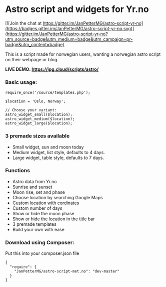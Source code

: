 # Astro script and widgets for Yr.no

[![Join the chat at https://gitter.im/JanPetterMG/astro-script-yr-no](https://badges.gitter.im/JanPetterMG/astro-script-yr-no.svg)](https://gitter.im/JanPetterMG/astro-script-yr-no?utm_source=badge&utm_medium=badge&utm_campaign=pr-badge&utm_content=badge)

This is a script made for norwegian users, wanting a norwegian astro script on their webpage or blog.

**LIVE DEMO: https://jpg.cloud/scripts/astro/**

### Basic usage:
````
require_once('/source/templates.php');

$location = 'Oslo, Norway';

// Choose your variant:
astro_widget_small($location);
astro_widget_medium($location);
astro_widget_large($location);
````

### 3 premade sizes available
- Small widget, sun and moon today
- Medium widget, list style, defaults to 4 days.
- Large widget, table style, defaults to 7 days.

### Functions
- Astro data from Yr.no
- Sunrise and sunset
- Moon rise, set and phase
- Choose location by searching Google Maps
- Custom location with cordinates
- Custom number of days
- Show or hide the moon phase
- Show or hide the location in the title bar
- 3 premade templates
- Build your own with ease

### Download using Composer:
Put this into your composer.json file
````
{
  "require": {
    "JanPetterMG/astro-script-met.no": "dev-master"
  }
}
````
